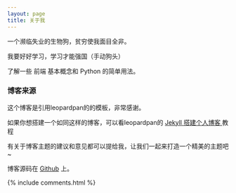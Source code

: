 ```yaml
---
layout: page
title: 关于我
---
```


一个濒临失业的生物狗，贫穷使我面目全非。
<p>
我要好好学习，学习才能强国（手动狗头）
<p>
了解一些 前端 基本概念和 Python 的简单用法。

<p>

<h3> 博客来源 </h3>  

<p>

这个博客是引用leopardpan的的模板，非常感谢。

<p>

如果你想搭建一个如同这样的博客，可以看leopardpan的
<a href="/2016/10/jekyll_tutorials1/"> Jekyll 搭建个人博客 </a>
教程

<p>

有关于博客主题的建议和意见都可以提给我，让我们一起来打造一个精美的主题吧~

<p>

博客源码在 <a target="_blank" href='https://github.com/leopardpan/leopardpan.github.io/'>Github</a> 上。

<p>

<p>

<p>


{% include comments.html %}
